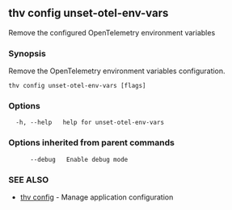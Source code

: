 ## thv config unset-otel-env-vars

Remove the configured OpenTelemetry environment variables

### Synopsis

Remove the OpenTelemetry environment variables configuration.

```
thv config unset-otel-env-vars [flags]
```

### Options

```
  -h, --help   help for unset-otel-env-vars
```

### Options inherited from parent commands

```
      --debug   Enable debug mode
```

### SEE ALSO

* [thv config](thv_config.md)	 - Manage application configuration

